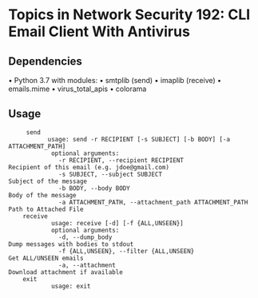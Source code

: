 # Topics in Network Security 192: CLI Email Client With Antivirus

## Dependencies

• Python 3.7 with modules: 
  • smtplib (send) 
  • imaplib (receive) 
  • emails.mime 
  • virus_total_apis 
  • colorama

## Usage

```
     send
           usage: send -r RECIPIENT [-s SUBJECT] [-b BODY] [-a ATTACHMENT_PATH]
            optional arguments:
              -r RECIPIENT, --recipient RECIPIENT                       Recipient of this email (e.g. jdoe@gmail.com)
              -s SUBJECT, --subject SUBJECT                             Subject of the message
              -b BODY, --body BODY                                      Body of the message
              -a ATTACHMENT_PATH, --attachment_path ATTACHMENT_PATH     Path to Attached File
    receive
            usage: receive [-d] [-f {ALL,UNSEEN}]
            optional arguments:
              -d, --dump_body                                           Dump messages with bodies to stdout
              -f {ALL,UNSEEN}, --filter {ALL,UNSEEN}                    Get ALL/UNSEEN emails
              -a, --attachment                                          Download attachment if available
    exit
            usage: exit
```
